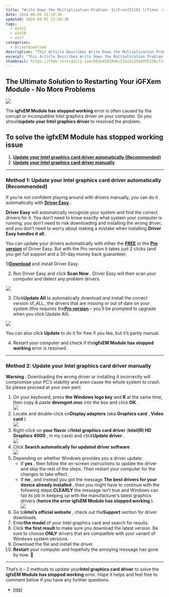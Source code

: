 ```yaml
---
title: "Write Down the Multiplication Problem: $\\Frac{5}{8} \\Times -4$"
date: 2024-08-05 21:19:36
updated: 2024-08-07 12:58:30
tags:
  - win11
  - win10
  - win7
categories:
  - DriverDownload
description: "This Article Describes Write Down the Multiplication Problem: $\\Frac{5}{8} \\Times -4$"
excerpt: "This Article Describes Write Down the Multiplication Problem: $\\Frac{5}{8} \\Times -4$"
thumbnail: https://thmb.techidaily.com/893ed101846c23a15225b4055236cf141325f0b733704c87b6bafd0385f7132f.jpg
---
```


## The Ultimate Solution to Restarting Your iGFXem Module - No More Problems

![](https://images.drivereasy.com/wp-content/uploads/2018/06/img_5b20a2e499be9.jpg)

 The **igfxEM Module has stopped working** error is often caused by the corrupt or incompatible Intel graphics driver on your computer. So you should**update your Intel graphics driver** to resolved the problem.

## To solve the **igfxEM Module has stopped working issue**

1. [**Update your Intel graphics card driver automatically (Recommended)**](https://www.drivereasy.com/knowledge/igfxem-module-has-stopped-working-solved/#M1)
2. [**Update your Intel graphics card driver manually**](https://tools.techidaily.com/drivereasy/download/)

---

### Method 1: Update your Intel graphics card driver automatically (Recommended)

 If you’re not confident playing around with drivers manually, you can do it automatically with **[Driver Easy](https://tools.techidaily.com/drivereasy/download/) .**

**Driver Easy**   will automatically recognize your system and find the correct drivers for it. You don’t need to know exactly what system your computer is running, you don’t need to risk downloading and installing the wrong driver, and you don’t need to worry about making a mistake when installing.**Driver Easy handles it all.**

 You can update your drivers automatically with either the[](https://tools.techidaily.com/drivereasy/download/) **[FREE](https://tools.techidaily.com/drivereasy/download/)**  or the[](https://tools.techidaily.com/drivereasy/download/) **[Pro version](https://tools.techidaily.com/drivereasy/download/)** [](https://tools.techidaily.com/drivereasy/download/) of Driver Easy. But with the Pro version it takes just 2 clicks (and you get full support and a 30-day money back guarantee):

 1)[**Download**](https://tools.techidaily.com/drivereasy/download/) and install Driver Easy.

 2) Run Driver Easy and click **Scan Now** . Driver Easy will then scan your computer and detect any problem drivers.

![](https://images.drivereasy.com/wp-content/uploads/2018/10/img_5bd2f377bbd22.jpg)

 3) Click**Update All** to automatically download and install the correct version of_ALL_ the drivers that are missing or out of date on your system (this requires the[**Pro version**](https://tools.techidaily.com/drivereasy/download/) – you’ll be prompted to upgrade when you click Update All).

![](https://images.drivereasy.com/wp-content/uploads/2018/12/img_5c1768fa40604.jpg)

 You can also click **Update** to do it for free if you like, but it’s partly manual.

 4) Restart your computer and check if the**igfxEM Module has stopped working** error is resolved.

---

### Method 2: Update your Intel graphics card driver manually

**Warning** : Downloading the wrong driver or installing it incorrectly will compromise your PC’s stability and even cause the whole system to crash. So please proceed at your own peril.

1. On your keyboard, press **the Windows logo key** and **R**  at the same time, then copy & paste **devmgmt.msc** into the box and click **OK** .  
![](https://images.drivereasy.com/wp-content/uploads/2018/05/img_5afb9c1b96ba9.png)
2. Locate and double-click on**Display adapters** (aka.**Graphics card** , **Video card** ).  
![](https://images.drivereasy.com/wp-content/uploads/2018/06/img_5b20944f17aad.jpg)
3. Right-click on **your flavor** of**Intel graphics card driver** (**Intel(R) HD Graphics 4000** , in my case) and click**Update driver** .  
![](https://images.drivereasy.com/wp-content/uploads/2018/06/img_5b2095e8d1edc.jpg)
4. Click **Search automatically for updated driver software** .  
![](https://images.drivereasy.com/wp-content/uploads/2018/06/img_5b20963695fae.jpg)
5. Depending on whether Windows provides you a driver update:  
   * If **yes** , then follow the on-screen instructions to update the driver and skip the rest of the steps. Then restart your computer for the changes to take effect.  
   * If **no** , and instead you got the message **The best drivers for your device already installed** , then you might have to continue with the following steps.**CLEARLY** the message isn’t true and Windows can fail its job in keeping up with the manufacturer’s latest graphics drivers (**hence the error igfxEM Module has stopped working** ).  
   ![](https://images.drivereasy.com/wp-content/uploads/2018/10/img_5bd2f2d5dc1ef.jpg)
6. Go to**Intel’s official website** , check out the**Support** section for driver downloads.
7. Enter**the model** of your Intel graphics card and search for results.
8. Click **the first result** to make sure you download the latest version. Be sure to choose **ONLY** drivers that are compatible with your variant of Windows system versions.
9. Download the file and install the driver.
10. **Restart** your computer and hopefully the annoying message has gone by now. 🙂

---

That’s it  – 2 methods to update your**Intel graphics card driver** to solve the **igfxEM Module has stopped working** error. Hope it helps and feel free to comment below if you have any further questions.

* [Intel](https://tools.techidaily.com/drivereasy/download/)

<ins class="adsbygoogle"
     style="display:block"
     data-ad-format="autorelaxed"
     data-ad-client="ca-pub-7571918770474297"
     data-ad-slot="1223367746"></ins>



<ins class="adsbygoogle"
     style="display:block"
     data-ad-client="ca-pub-7571918770474297"
     data-ad-slot="8358498916"
     data-ad-format="auto"
     data-full-width-responsive="true"></ins>
